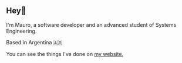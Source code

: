 ## Hey👋

I'm Mauro, a software developer and an advanced student of Systems Engineering. 

Based in Argentina 🇦🇷

You can see the things I've done on [my website.](https://maurososa.ar)

